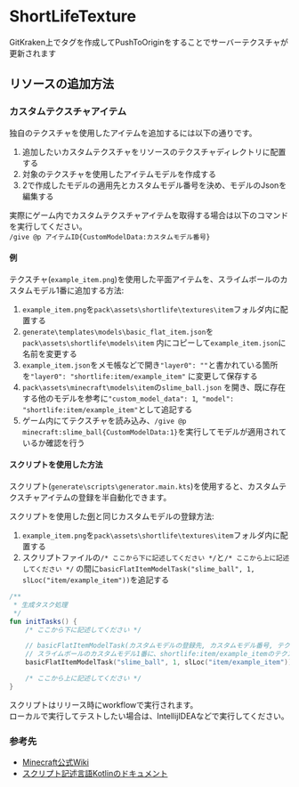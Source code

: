 # ShortLifeTexture

GitKraken上でタグを作成してPushToOriginをすることでサーバーテクスチャが更新されます

## リソースの追加方法

### カスタムテクスチャアイテム

独自のテクスチャを使用したアイテムを追加するには以下の通りです。

1. 追加したいカスタムテクスチャをリソースのテクスチャディレクトリに配置する
2. 対象のテクスチャを使用したアイテムモデルを作成する
3. 2で作成したモデルの適用先とカスタムモデル番号を決め、モデルのJsonを編集する

実際にゲーム内でカスタムテクスチャアイテムを取得する場合は以下のコマンドを実行してください。  
`/give @p アイテムID{CustomModelData:カスタムモデル番号}`

#### 例

テクスチャ(`example_item.png`)を使用した平面アイテムを、スライムボールのカスタムモデル1番に追加する方法:

1. `example_item.png`を`pack\assets\shortlife\textures\item`フォルダ内に配置する
2. `generate\templates\models\basic_flat_item.json`を`pack\assets\shortlife\models\item`
   内にコピーして`example_item.json`に名前を変更する
3. `example_item.json`をメモ帳などで開き`"layer0": ""`と書かれている箇所を`"layer0": "shortlife:item/example_item"`
   に変更して保存する
4. `pack\assets\minecraft\models\item`の`slime_ball.json`
   を開き、既に存在する他のモデルを参考に`"custom_model_data": 1`,` "model": "shortlife:item/example_item"`として追記する
5. ゲーム内にてテクスチャを読み込み、`/give @p minecraft:slime_ball{CustomModelData:1}`を実行してモデルが適用されているか確認を行う

#### スクリプトを使用した方法

スクリプト(`generate\scripts\generator.main.kts`)を使用すると、カスタムテクスチャアイテムの登録を半自動化できます。

スクリプトを使用した[例](#例)と同じカスタムモデルの登録方法:

1. `example_item.png`を`pack\assets\shortlife\textures\item`フォルダ内に配置する
2. スクリプトファイルの`/* ここから下に記述してください */`と`/* ここから上に記述してください */`
   の間に`basicFlatItemModelTask("slime_ball", 1, slLoc("item/example_item"))`を追記する

```kotlin
/**
 * 生成タスク処理
 */
fun initTasks() {
    /* ここから下に記述してください */

    // basicFlatItemModelTask(カスタムモデルの登録先, カスタムモデル番号, テクスチャの場所)
    // スライムボールのカスタムモデル1番に、shortlife:item/example_itemのテクスチャを適用した平面モデルアイテムを登録
    basicFlatItemModelTask("slime_ball", 1, slLoc("item/example_item"))

    /* ここから上に記述してください */
}
```

スクリプトはリリース時にworkflowで実行されます。  
ローカルで実行してテストしたい場合は、IntellijIDEAなどで実行してください。

### 参考先

- [Minecraft公式Wiki](https://ja.minecraft.wiki/w/%E3%83%A2%E3%83%87%E3%83%AB)
- [スクリプト記述言語Kotlinのドキュメント](https://kotlinlang.org/docs/getting-started.html)